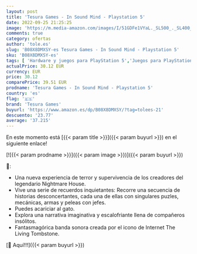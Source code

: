 ```yaml
---
layout: post
title: 'Tesura Games - In Sound Mind - Playstation 5'
date: 2022-09-25 21:25:25
image: 'https://m.media-amazon.com/images/I/51GDFe1VYaL._SL500_._SL400_.jpg'
comments: true
category: ofertas
author: 'tole.es'
slug: 'B08X8DMXSY-es Tesura Games - In Sound Mind - Playstation 5'
sku: 'B08X8DMXSY-es'
tags: [ 'Hardware y juegos para PlayStation 5','Juegos para PlayStation 5','Videojuegos','playstation','tesura games','🇪🇸', ]
actualPrice: 30.12 EUR
currency: EUR
price: 30.12
comparePrice: 39.51 EUR
prodname: 'Tesura Games - In Sound Mind - Playstation 5'
country: 'es'
flag: '🇪🇸'
brand: 'Tesura Games'
buyurl: 'https://www.amazon.es/dp/B08X8DMXSY/?tag=tolees-21'
descuento: '23.77'
average: '37.215'
---
```


En este momento está [{{< param title >}}]({{< param buyurl >}}) en el siguiente enlace!

[![{{< param prodname >}}]({{< param image >}})]({{< param buyurl >}})

🔎:

- Una nueva experiencia de terror y supervivencia de los creadores del legendario Nightmare House.
- Vive una serie de recuerdos inquietantes: Recorre una secuencia de historias desconcertantes, cada una de ellas con singulares puzles, mecánicas, armas y peleas con jefes.
- Puedes acariciar al gato.
- Explora una narrativa imaginativa y escalofriante llena de compañeros insólitos.
- Fantasmagórica banda sonora creada por el icono de Internet The Living Tombstone.

[🛒 Aquí!!!]({{< param buyurl >}})
